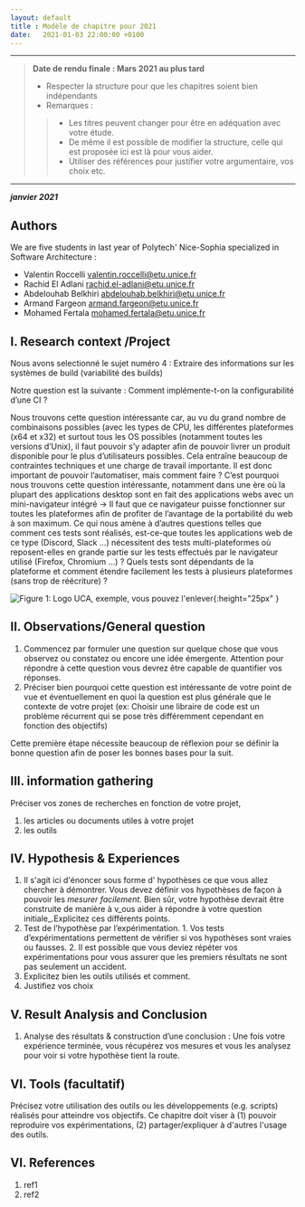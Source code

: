 ```yaml
---
layout: default
title : Modèle de chapitre pour 2021
date:   2021-01-03 22:00:00 +0100
---
```


---

> **Date de rendu finale : Mars 2021 au plus tard**
> - Respecter la structure pour que les chapitres soient bien indépendants
> - Remarques :
>>    - Les titres peuvent changer pour être en adéquation avec votre étude.
>>    - De même il est possible de modifier la structure, celle qui est proposée ici est là pour vous aider.
>>    - Utiliser des références pour justifier votre argumentaire, vos choix etc.

---

**_janvier 2021_**

## Authors

We are five students in last year of Polytech' Nice-Sophia specialized in Software Architecture :

* Valentin Roccelli <valentin.roccelli@etu.unice.fr>
* Rachid El Adlani <rachid.el-adlani@etu.unice.fr>
* Abdelouhab Belkhiri <abdelouhab.belkhiri@etu.unice.fr>
* Armand Fargeon <armand.fargeon@etu.unice.fr>
* Mohamed Fertala <mohamed.fertala@etu.unice.fr>

## I. Research context /Project

Nous avons selectionné le sujet numéro 4 : Extraire des informations sur les systèmes de build (variabilité des builds)

Notre question est la suivante : Comment implémente-t-on la configurabilité d’une CI ?

Nous trouvons cette question intéressante car, au vu du grand nombre de combinaisons possibles (avec les types de CPU, les différentes plateformes (x64 et x32) et surtout tous les OS possibles (notamment toutes les versions d’Unix), il faut pouvoir s’y adapter afin de pouvoir livrer un produit disponible pour le plus d’utilisateurs possibles. Cela entraîne beaucoup de contraintes techniques et une charge de travail importante. Il est donc important de pouvoir l’automatiser, mais comment faire ? C’est pourquoi nous trouvons cette question intéressante, notamment dans une ère où la plupart des applications desktop sont en fait des applications webs avec un mini-navigateur intégré → Il faut que ce navigateur puisse fonctionner sur toutes les plateformes afin de profiter de l’avantage de la portabilité du web à son maximum. Ce qui nous amène à d’autres questions telles que comment ces tests sont réalisés, est-ce-que toutes les applications web de ce type (Discord, Slack …) nécessitent des tests multi-plateformes où reposent-elles en grande partie sur les tests effectués par le navigateur utilisé (Firefox, Chromium …) ? Quels tests sont dépendants de la plateforme et comment étendre facilement les tests à plusieurs plateformes (sans trop de réécriture) ?

![Figure 1: Logo UCA, exemple, vous pouvez l'enlever](../assets/model/UCAlogoQlarge.png){:height="25px" }


## II. Observations/General question

1. Commencez par formuler une question sur quelque chose que vous observez ou constatez ou encore une idée émergente. Attention pour répondre à cette question vous devrez être capable de quantifier vos réponses.
2. Préciser bien pourquoi cette question est intéressante de votre point de vue et éventuellement en quoi la question est plus générale que le contexte de votre projet \(ex: Choisir une libraire de code est un problème récurrent qui se pose très différemment cependant en fonction des objectifs\)

Cette première étape nécessite beaucoup de réflexion pour se définir la bonne question afin de poser les bonnes bases pour la suit.

## III. information gathering

Préciser vos zones de recherches en fonction de votre projet,

1. les articles ou documents utiles à votre projet
2. les outils
 
## IV. Hypothesis & Experiences

1. Il s'agit ici d'énoncer sous forme d' hypothèses ce que vous allez chercher à démontrer. Vous devez définir vos hypothèses de façon à pouvoir les _mesurer facilement._ Bien sûr, votre hypothèse devrait être construite de manière à v_ous aider à répondre à votre question initiale_.Explicitez ces différents points.
2. Test de l’hypothèse par l’expérimentation. 1. Vos tests d’expérimentations permettent de vérifier si vos hypothèses sont vraies ou fausses. 2. Il est possible que vous deviez répéter vos expérimentations pour vous assurer que les premiers résultats ne sont pas seulement un accident.
3. Explicitez bien les outils utilisés et comment.
4. Justifiez vos choix

## V. Result Analysis and Conclusion

1. Analyse des résultats & construction d’une conclusion : Une fois votre expérience terminée, vous récupérez vos mesures et vous les analysez pour voir si votre hypothèse tient la route. 

## VI. Tools \(facultatif\)

Précisez votre utilisation des outils ou les développements \(e.g. scripts\) réalisés pour atteindre vos objectifs. Ce chapitre doit viser à \(1\) pouvoir reproduire vos expérimentations, \(2\) partager/expliquer à d'autres l'usage des outils.

## VI. References

1. ref1
1. ref2

